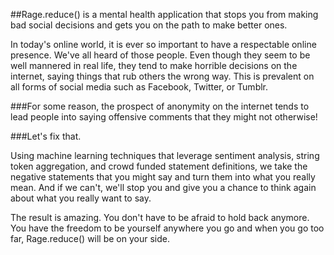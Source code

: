 ##Rage.reduce() is a mental health application that stops you from making bad social decisions and gets you on the path to make better ones. 

In today's online world, it is ever so important to have a respectable online presence. We've all heard of those people. Even though they seem to be well mannered in real life, they tend to make horrible decisions on the internet, saying things that rub others the wrong way. This is prevalent on all forms of social media such as Facebook, Twitter, or Tumblr. 

###For some reason, the prospect of anonymity on the internet tends to lead people into saying  offensive comments that they might not otherwise! 

###Let's fix that.

Using machine learning techniques that leverage sentiment analysis, string token aggregation, and crowd funded statement definitions, we take the negative statements that you might say and turn them into what you really mean. And if we can't, we'll stop you and give you a chance to think again about what you really want to say. 

The result is amazing. You don't have to be afraid to hold back anymore. You have the freedom to be yourself anywhere you go and when you go too far, Rage.reduce() will be on your side. 
